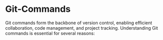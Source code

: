 # Git-Commands
Git commands form the backbone of version control, enabling efficient collaboration, code management, and project tracking. Understanding Git commands is essential for several reasons:
